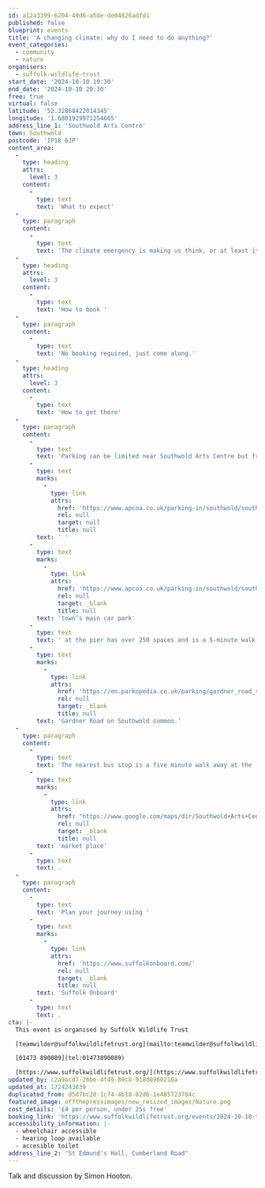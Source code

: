 ```yaml
---
id: a12a3399-6204-49d6-a5de-de04826adfd1
published: false
blueprint: events
title: 'A changing climate: why do I need to do anything?'
event_categories:
  - community
  - nature
organisers:
  - suffolk-wildlife-trust
start_date: '2024-10-10 19:30'
end_date: '2024-10-10 20:30'
free: true
virtual: false
latitude: '52.32868422014345'
longitude: '1.6801929971254665'
address_line_1: 'Southwold Arts Centre'
town: Southwold
postcode: 'IP18 6JP'
content_area:
  -
    type: heading
    attrs:
      level: 3
    content:
      -
        type: text
        text: 'What to expect'
  -
    type: paragraph
    content:
      -
        type: text
        text: 'The climate emergency is making us think, or at least it should do. This presentation will have illustrations but also questions and discussions. If it’s an ‘emergency’, are we really approaching it with sufficient effort? This may not be the most comfortable of topics but somehow we need to make the step changes necessary.'
  -
    type: heading
    attrs:
      level: 3
    content:
      -
        type: text
        text: 'How to book '
  -
    type: paragraph
    content:
      -
        type: text
        text: 'No booking required, just come along.'
  -
    type: heading
    attrs:
      level: 3
    content:
      -
        type: text
        text: 'How to get there'
  -
    type: paragraph
    content:
      -
        type: text
        text: 'Parking can be limited near Southwold Arts Centre but free on-street parking can often be found on nearby Stradbroke Road or Marlborough Road. The'
      -
        type: text
        marks:
          -
            type: link
            attrs:
              href: 'https://www.apcoa.co.uk/parking-in/southwold/southwold-pier-southwold/'
              rel: null
              target: null
              title: null
        text: ' '
      -
        type: text
        marks:
          -
            type: link
            attrs:
              href: 'https://www.apcoa.co.uk/parking-in/southwold/southwold-pier-southwold/'
              rel: null
              target: _blank
              title: null
        text: 'town’s main car park'
      -
        type: text
        text: ' at the pier has over 250 spaces and is a 5-minute walk away. Alternatively, a second car park is found on '
      -
        type: text
        marks:
          -
            type: link
            attrs:
              href: 'https://en.parkopedia.co.uk/parking/gardner_road_southwold/?arriving=202408211400&leaving=202408211600'
              rel: null
              target: _blank
              title: null
        text: 'Gardner Road on Southwold common.'
  -
    type: paragraph
    content:
      -
        type: text
        text: 'The nearest bus stop is a five minute walk away at the '
      -
        type: text
        marks:
          -
            type: link
            attrs:
              href: "https://www.google.com/maps/dir/Southwold+Arts+Centre,+St+Edmund's+Hall,+Cumberland+Road,+Southwold+IP18+6JP/Market+Place,+Southwold+IP18+6DS/@52.3273861,1.6765619,17z/data=!3m1!4b1!4m14!4m13!1m5!1m1!1s0x47da22187a1576b9:0x13919c56394c9568!2m2!1d1.680193!2d52.32854!1m5!1m1!1s0x47da222244ea9a25:0xc6d1921aa366baaa!2m2!1d1.678496!2d52.326405!3e2?entry=ttu"
              rel: null
              target: _blank
              title: null
        text: 'market place'
      -
        type: text
        text: .
  -
    type: paragraph
    content:
      -
        type: text
        text: 'Plan your journey using '
      -
        type: text
        marks:
          -
            type: link
            attrs:
              href: 'https://www.suffolkonboard.com/'
              rel: null
              target: _blank
              title: null
        text: 'Suffolk Onboard'
      -
        type: text
        text: .
cta: |-
  This event is organised by Suffolk Wildlife Trust

  [teamwilder@suffolkwildlifetrust.org](mailto:teamwilder@suffolkwildlifetrust.org)

  [01473 890089](tel:01473890089)

  [https://www.suffolkwildlifetrust.org/](https://www.suffolkwildlifetrust.org/)
updated_by: c2a9acd7-26be-4f49-89cb-918d0960210a
updated_at: 1724243839
duplicated_from: d5d7bc28-1c74-4b18-82d6-1e485723704c
featured_image: offthepressimages/new_resized_images/Nature.png
cost_details: '£4 per person, under 25s free'
booking_link: 'https://www.suffolkwildlifetrust.org/events/2024-10-10-talk-changing-climate-why-do-i-need-do-anything'
accessibility_information: |-
  - wheelchair accessible
  - hearing loop available
  - accesible toilet
address_line_2: "St Edmund's Hall, Cumberland Road"
---
```

Talk and discussion by Simon Hooton.